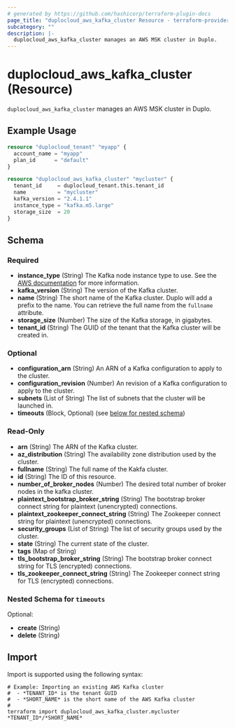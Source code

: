 ```yaml
---
# generated by https://github.com/hashicorp/terraform-plugin-docs
page_title: "duplocloud_aws_kafka_cluster Resource - terraform-provider-duplocloud"
subcategory: ""
description: |-
  duplocloud_aws_kafka_cluster manages an AWS MSK cluster in Duplo.
---
```


# duplocloud_aws_kafka_cluster (Resource)

`duplocloud_aws_kafka_cluster` manages an AWS MSK cluster in Duplo.

## Example Usage

```terraform
resource "duplocloud_tenant" "myapp" {
  account_name = "myapp"
  plan_id      = "default"
}

resource "duplocloud_aws_kafka_cluster" "mycluster" {
  tenant_id     = duplocloud_tenant.this.tenant_id
  name          = "mycluster"
  kafka_version = "2.4.1.1"
  instance_type = "kafka.m5.large"
  storage_size  = 20
}
```

<!-- schema generated by tfplugindocs -->
## Schema

### Required

- **instance_type** (String) The Kafka node instance type to use.
See the [AWS documentation](https://docs.aws.amazon.com/msk/latest/developerguide/msk-create-cluster.html) for more information.
- **kafka_version** (String) The version of the Kafka cluster.
- **name** (String) The short name of the Kafka cluster.  Duplo will add a prefix to the name.  You can retrieve the full name from the `fullname` attribute.
- **storage_size** (Number) The size of the Kafka storage, in gigabytes.
- **tenant_id** (String) The GUID of the tenant that the Kafka cluster will be created in.

### Optional

- **configuration_arn** (String) An ARN of a Kafka configuration to apply to the cluster.
- **configuration_revision** (Number) An revision of a Kafka configuration to apply to the cluster.
- **subnets** (List of String) The list of subnets that the cluster will be launched in.
- **timeouts** (Block, Optional) (see [below for nested schema](#nestedblock--timeouts))

### Read-Only

- **arn** (String) The ARN of the Kafka cluster.
- **az_distribution** (String) The availability zone distribution used by the cluster.
- **fullname** (String) The full name of the Kakfa cluster.
- **id** (String) The ID of this resource.
- **number_of_broker_nodes** (Number) The desired total number of broker nodes in the kafka cluster.
- **plaintext_bootstrap_broker_string** (String) The bootstrap broker connect string for plaintext (unencrypted) connections.
- **plaintext_zookeeper_connect_string** (String) The Zookeeper connect string for plaintext (unencrypted) connections.
- **security_groups** (List of String) The list of security groups used by the cluster.
- **state** (String) The current state of the cluster.
- **tags** (Map of String)
- **tls_bootstrap_broker_string** (String) The bootstrap broker connect string for TLS (encrypted) connections.
- **tls_zookeeper_connect_string** (String) The Zookeeper connect string for TLS (encrypted) connections.

<a id="nestedblock--timeouts"></a>
### Nested Schema for `timeouts`

Optional:

- **create** (String)
- **delete** (String)

## Import

Import is supported using the following syntax:

```shell
# Example: Importing an existing AWS Kafka cluster
#  - *TENANT_ID* is the tenant GUID
#  - *SHORT_NAME* is the short name of the AWS Kafka cluster
#
terraform import duplocloud_aws_kafka_cluster.mycluster *TENANT_ID*/*SHORT_NAME*
```
